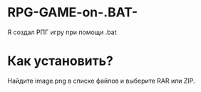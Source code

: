 # RPG-GAME-on-.BAT-
Я создал РПГ игру при помощи .bat
# Как установить?
Найдите image.png в списке файлов и выберите RAR или ZIP.
